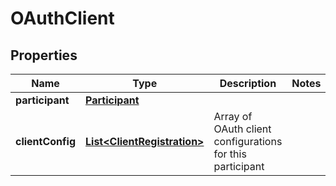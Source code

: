 # OAuthClient

## Properties
Name | Type | Description | Notes
------------ | ------------- | ------------- | -------------
**participant** | [**Participant**](Participant.md) |  | 
**clientConfig** | [**List&lt;ClientRegistration&gt;**](ClientRegistration.md) | Array of OAuth client configurations for this participant | 
